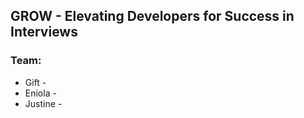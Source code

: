 ## GROW - Elevating Developers for Success in Interviews


### Team:
* Gift -
* Eniola -
* Justine -
